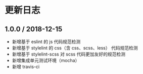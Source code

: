 # 更新日志

## 1.0.0 / 2018-12-15

- 新增基于 eslint 的 js 代码规范检测
- 新增基于 stylelint 的 css（含 css、scss、less） 代码规范检测
- 新增基于 stylelint-scss 对 scss 代码更加友好的规范检测
- 新增集成单元测试环境（mocha）
- 新增 travis-ci

